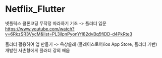 # Netflix_Flutter

넷플릭스 클론코딩 무작정 따라하기 기초 -> 플러터 입문
https://www.youtube.com/watch?v=6RkzSR3VycM&list=PL3ilpnPyonYfl82dvBq5fiDD-d4PkRte3

플러터 활용하여 앱 만들기 -> 옥상쓸래 (플레이스토어/ios App Store, 플러터 기반) 개발한 사촌형에게 플러터 강의 배움
